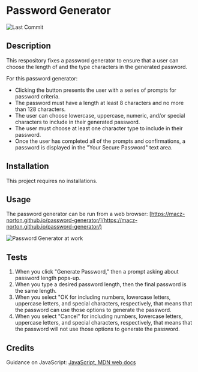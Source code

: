 # Password Generator

![Last Commit](https://img.shields.io/github/last-commit/macz-norton/password-generator)

## Description

This respository fixes a password generator to ensure that a user can choose the length of and the type characters in the generated password.

For this password generator:
* Clicking the button presents the user with a series of prompts for password criteria.
* The password must have a length at least 8 characters and no more than 128 characters.
* The user can choose lowercase, uppercase, numeric, and/or special characters to include in their generated password.
* The user must choose at least one character type to include in their password.
* Once the user has completed all of the prompts and confirmations, a password is displayed in the "Your Secure Password" text area. 

## Installation

This project requires no installations.

## Usage

The password generator can be run from a web browser: [https://macz-norton.github.io/password-generator/](https://macz-norton.github.io/password-generator/)

![Password Generator at work](https://share.getcloudapp.com/QwukdEqB)

## Tests

1. When you click "Generate Password," then a prompt asking about password length pops-up.
2. When you type a desired password length, then the final password is the same length.
3. When you select "OK for including numbers, lowercase letters, uppercase letters, and special characters, respectively, that means that the password can use those options to generate the password.
4. When you select "Cancel" for including numbers, lowercase letters, uppercase letters, and special characters, respectively, that means that the password will not use those options to generate the password.

## Credits

Guidance on JavaScript: [JavaScript, MDN web docs](https://developer.mozilla.org/en-US/docs/Web/JavaScript)
